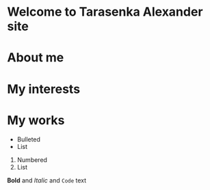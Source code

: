 # Welcome to Tarasenka Alexander site

# About me


# My interests


# My works



- Bulleted
- List

1. Numbered
2. List

**Bold** and _Italic_ and `Code` text


